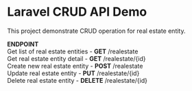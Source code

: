 # Laravel CRUD API Demo
This project demonstrate CRUD operation for real estate entity.

**ENDPOINT**<br/>
Get list of real estate entities - **GET** /realestate<br/>
Get real estate entity detail - **GET** /realestate/{id}<br/>
Create new real estate entity - **POST** /realestate<br/>
Update real estate entity - **PUT** /realestate/{id}<br/>
Delete real estate entity - **DELETE** /realestate/{id}<br/>
